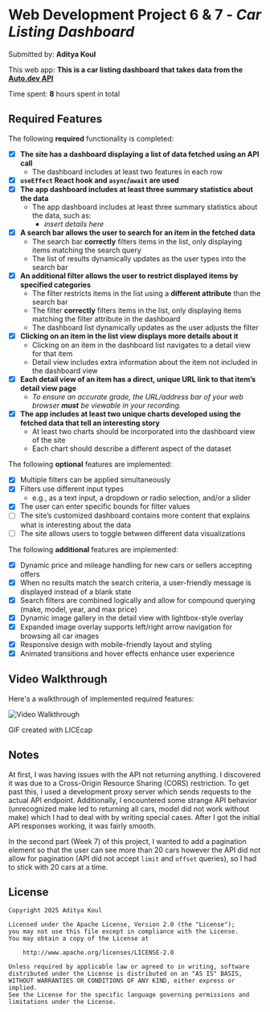 # Web Development Project 6 & 7 - *Car Listing Dashboard*

Submitted by: **Aditya Koul**

This web app: **This is a car listing dashboard that takes data from the [Auto.dev API](https://www.auto.dev/)**

Time spent: **8** hours spent in total

## Required Features

The following **required** functionality is completed:

- [X] **The site has a dashboard displaying a list of data fetched using an API call**
  - The dashboard includes at least two features in each row
- [X] **`useEffect` React hook and `async`/`await` are used**
- [X] **The app dashboard includes at least three summary statistics about the data** 
  - The app dashboard includes at least three summary statistics about the data, such as:
    - *insert details here*
- [X] **A search bar allows the user to search for an item in the fetched data**
  - The search bar **correctly** filters items in the list, only displaying items matching the search query
  - The list of results dynamically updates as the user types into the search bar
- [X] **An additional filter allows the user to restrict displayed items by specified categories**
  - The filter restricts items in the list using a **different attribute** than the search bar 
  - The filter **correctly** filters items in the list, only displaying items matching the filter attribute in the dashboard
  - The dashboard list dynamically updates as the user adjusts the filter
- [X] **Clicking on an item in the list view displays more details about it**
  - Clicking on an item in the dashboard list navigates to a detail view for that item
  - Detail view includes extra information about the item not included in the dashboard view
- [X] **Each detail view of an item has a direct, unique URL link to that item’s detail view page**
  -  *To ensure an accurate grade, the URL/address bar of your web browser **must** be viewable in your recording.*
- [X] **The app includes at least two unique charts developed using the fetched data that tell an interesting story**
  - At least two charts should be incorporated into the dashboard view of the site
  - Each chart should describe a different aspect of the dataset

The following **optional** features are implemented:

- [X] Multiple filters can be applied simultaneously
- [X] Filters use different input types
  - e.g., as a text input, a dropdown or radio selection, and/or a slider
- [X] The user can enter specific bounds for filter values
- [ ] The site’s customized dashboard contains more content that explains what is interesting about the data 
- [ ] The site allows users to toggle between different data visualizations

The following **additional** features are implemented:

* [X] Dynamic price and mileage handling for new cars or sellers accepting offers
* [X] When no results match the search criteria, a user-friendly message is displayed instead of a blank state
* [X] Search filters are combined logically and allow for compound querying (make, model, year, and max price)
* [X] Dynamic image gallery in the detail view with lightbox-style overlay
* [X] Expanded image overlay supports left/right arrow navigation for browsing all car images
* [X] Responsive design with mobile-friendly layout and styling
* [X] Animated transitions and hover effects enhance user experience

## Video Walkthrough

Here's a walkthrough of implemented required features:

<img src='./src/assets/overview.gif' title='Video Walkthrough' width='' alt='Video Walkthrough' />

GIF created with LICEcap

## Notes

At first, I was having issues with the API not returning anything. I discovered it was due to a Cross-Origin Resource Sharing (CORS) restriction. To get past this, I used a development proxy server which sends requests to the actual API endpoint. Additionally, I encountered some strange API behavior (unrecognized make led to returning all cars, model did not work without make) which I had to deal with by writing special cases. After I got the initial API responses working, it was fairly smooth.

In the second part (Week 7) of this project, I wanted to add a pagination element so that the user can see more than 20 cars however the API did not allow for pagination (API did not accept `limit` and `offset` queries), so I had to stick with 20 cars at a time.

## License

    Copyright 2025 Aditya Koul

    Licensed under the Apache License, Version 2.0 (the "License");
    you may not use this file except in compliance with the License.
    You may obtain a copy of the License at

        http://www.apache.org/licenses/LICENSE-2.0

    Unless required by applicable law or agreed to in writing, software
    distributed under the License is distributed on an "AS IS" BASIS,
    WITHOUT WARRANTIES OR CONDITIONS OF ANY KIND, either express or implied.
    See the License for the specific language governing permissions and
    limitations under the License.